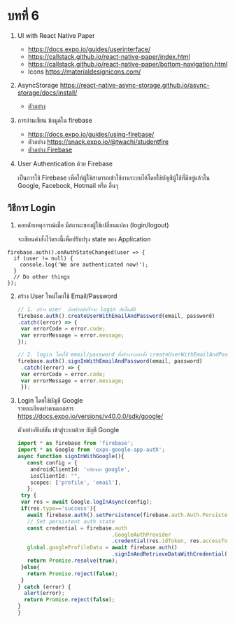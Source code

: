 # บทที่ 6 

1. UI with React Native Paper 
   - https://docs.expo.io/guides/userinterface/
   - https://callstack.github.io/react-native-paper/index.html
   - https://callstack.github.io/react-native-paper/bottom-navigation.html
   - Icons https://materialdesignicons.com/
   
2. AsyncStorage https://react-native-async-storage.github.io/async-storage/docs/install/
   - [ตัวอย่าง](examples/sample_asyncstorage.tsx)

3. การอ่านเขียน ข้อมูลใน firebase 
   - https://docs.expo.io/guides/using-firebase/
   - ตัวอย่าง https://snack.expo.io/@twachi/studentfire
   - [ตัวอย่าง Firebase](examples/sample_firebase.tsx)

4. User Authentication ด้วย Firebase
   
   เป็นการใช้ Firebase เพื่อให้ผู้ใช้สามารถเข้าใช้งานระบบได้โดยใช้บัญชีผู้ใช้ที่มีอยู่แล้วใน Google, Facebook, Hotmail หรือ อื่นๆ
   
## วิธีการ Login 
1. คอยดักเหตุการณ์เมื่อ มีสถานะของผู้ใช้เปลี่ยนแปลง (login/logout)
   
   จะเขียนคำสั่งไว้ตรงนี้เพื่อปรับปรุง state ของ Application
```   
firebase.auth().onAuthStateChanged(user => {
  if (user != null) {
    console.log('We are authenticated now!');
  }
  // Do other things
});
```

2. สร้าง User ใหม่โดยใช้ Email/Password
     
   ```typescript
   // 1. สร้าง user  ถ้าสร้างสำเร็จจะ login อัตโนมัติ
   firebase.auth().createUserWithEmailAndPassword(email, password)
   .catch((error) => {
    var errorCode = error.code;
    var errorMessage = error.message;
   });  
   
   // 2. login โดยใช้ email/password ที่สร้างจากคำสั่ง createUserWithEmailAndPassword   
   firebase.auth().signInWithEmailAndPassword(email, password)
    .catch((error) => {
    var errorCode = error.code;
    var errorMessage = error.message;
    }); 
    ```
   
3. Login โดยใช้บัญชี Google  
   รายละเอียดทำตามเอกสาร  
   https://docs.expo.io/versions/v40.0.0/sdk/google/
 
   ตัวอย่างฟังก์ชัน เข้าสู่ระบบด้วย บัญชี Google
   ```typescript
   import * as firebase from 'firebase';
   import * as Google from 'expo-google-app-auth';
   async function signInWithGoogle(){  
      const config = {
       androidClientId: 'รหัสจาก google',
       iosClientId: "",
       scopes: ['profile', 'email'],
      };
    try {
    var res = await Google.logInAsync(config);    
    if(res.type=='success'){
      await firebase.auth().setPersistence(firebase.auth.Auth.Persistence.LOCAL);  
      // Set persistent auth state
      const credential = firebase.auth
                                 .GoogleAuthProvider
                                 .credential(res.idToken, res.accessToken);
      global.googleProfileData = await firebase.auth()                                                                
                                 .signInAndRetrieveDataWithCredential(credential)
      return Promise.resolve(true);
    }else{
      return Promise.reject(false);
    }
   } catch (error) {
     alert(error);    
     return Promise.reject(false);  
   } 
   }
```
  

